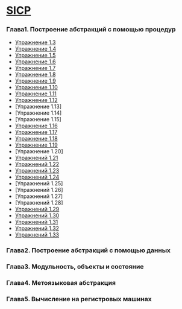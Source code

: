[SICP](https://github.com/sukhorukovmv/SICP)
====================
### Глава1. Построение абстракций с помощью процедур
* [Упражнение 1.3](./chapter1/1.3.md)
* [Упражнение 1.4](./chapter1/1.4.md)
* [Упражнение 1.5](./chapter1/1.5.md)
* [Упражнение 1.6](./chapter1/1.6.md)
* [Упражнение 1.7](./chapter1/1.7.md)
* [Упражнение 1.8](./chapter1/1.8.md)
* [Упражнение 1.9](./chapter1/1.9.md)
* [Упражнение 1.10](./chapter1/1.10.md)
* [Упражнение 1.11](./chapter1/1.11.md)
* [Упражнение 1.12](./chapter1/1.12.md)
* [Упражнение 1.13]
* [Упражнение 1.14]
* [Упражнение 1.15]
* [Упражнение 1.16](./chapter1/1.16.md)
* [Упражнение 1.17](./chapter1/1.17.md)
* [Упражнение 1.18](./chapter1/1.18.md)
* [Упражнение 1.19](./chapter1/1.19.md)
* [Упражнение 1.20]
* [Упражнений 1.21](./chapter1/1.21.md)
* [Упражнений 1.22](./chapter1/1.22.md)
* [Упражнений 1.23](./chapter1/1.23.md)
* [Упражнений 1.24](./chapter1/1.24.md)
* [Упражнений 1.25]
* [Упражнений 1.26]
* [Упражнений 1.27]
* [Упражнений 1.28]
* [Упражнений 1.29](./chapter1/1.29.md)
* [Упражнений 1.30](./chapter1/1.30.md)
* [Упражнений 1.31](./chapter1/1.31.md)
* [Упражнений 1.32](./chapter1/1.32.md)
* [Упражнений 1.33](./chapter1/1.33.md)
### Глава2. Построение абстракций с помощью данных 
### Глава3. Модульность, объекты и состояние
### Глава4. Метоязыковая абстракция
### Глава5. Вычисление на регистровых машинах
